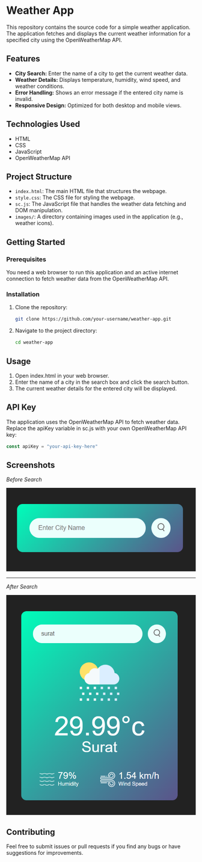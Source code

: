 # Weather App

This repository contains the source code for a simple weather application. The application fetches and displays the current weather information for a specified city using the OpenWeatherMap API.

## Features

- **City Search:** Enter the name of a city to get the current weather data.
- **Weather Details:** Displays temperature, humidity, wind speed, and weather conditions.
- **Error Handling:** Shows an error message if the entered city name is invalid.
- **Responsive Design:** Optimized for both desktop and mobile views.

## Technologies Used

- HTML
- CSS
- JavaScript
- OpenWeatherMap API

## Project Structure

- `index.html`: The main HTML file that structures the webpage.
- `style.css`: The CSS file for styling the webpage.
- `sc.js`: The JavaScript file that handles the weather data fetching and DOM manipulation.
- `images/`: A directory containing images used in the application (e.g., weather icons).

## Getting Started

### Prerequisites

You need a web browser to run this application and an active internet connection to fetch weather data from the OpenWeatherMap API.

### Installation

1. Clone the repository:
   ```bash
   git clone https://github.com/your-username/weather-app.git
   
2. Navigate to the project directory:
   ```bash
   cd weather-app

## Usage
1. Open index.html in your web browser.
2. Enter the name of a city in the search box and click the search button.
3. The current weather details for the entered city will be displayed.

## API Key
The application uses the OpenWeatherMap API to fetch weather data. Replace the apiKey variable in sc.js with your own OpenWeatherMap API key:
```javascript
const apiKey = "your-api-key-here"
```


## Screenshots

*Before Search*

![Screenshot 1](images/screenshot1.png)

---

*After Search*

![Screenshot 2](images/screenshot2.png)


## Contributing
Feel free to submit issues or pull requests if you find any bugs or have suggestions for improvements.


